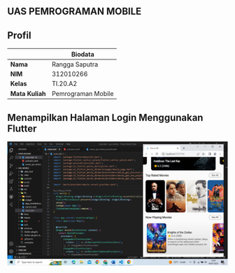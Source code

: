## UAS PEMROGRAMAN MOBILE

## Profil
| | Biodata |
| -------- | --- |
| **Nama** | Rangga Saputra |
| **NIM** | 312010266 |
| **Kelas** | TI.20.A2 |
| **Mata Kuliah** | Pemrograman Mobile |

## Menampilkan Halaman Login Menggunakan Flutter

![gambar 1](assets/images/UAS.png) 